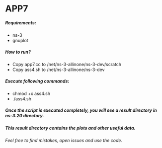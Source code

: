 APP7
====================

##### Requirements:
- ns-3
- gnuplot

##### How to run?
- Copy app7.cc to /net/ns-3-allinone/ns-3-dev/scratch
- Copy ass4.sh to /net/ns-3-allinone/ns-3-dev

##### Execute following commands:
- chmod +x ass4.sh
- ./ass4.sh

##### Once the script is executed completely, you will see a result directory in ns-3.20 directory.
##### This result directory contains the plots and other useful data.

###### Feel free to find mistakes, open issues and use the code.
